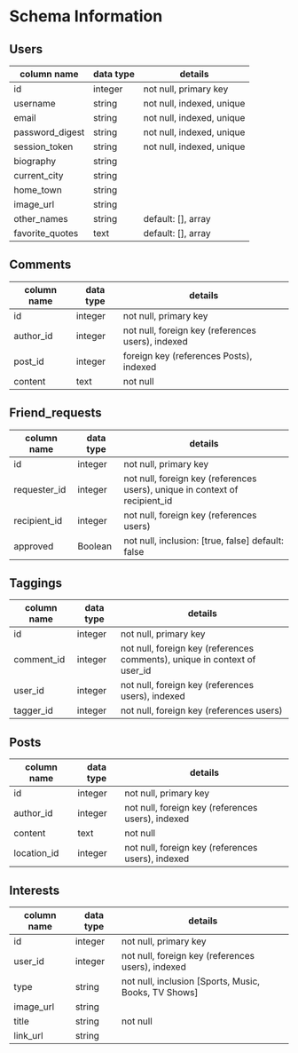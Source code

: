 # Schema Information

## Users
column name     | data type | details
----------------|-----------|-----------------------
id              | integer   | not null, primary key
username        | string    | not null, indexed, unique
email           | string    | not null, indexed, unique
password_digest | string    | not null, indexed, unique
session_token   | string    | not null, indexed, unique
biography       | string    |
current_city    | string    |
home_town       | string    |
image_url       | string    |
other_names     | string    | default: [], array
favorite_quotes | text      | default: [], array


## Comments
column name | data type | details
------------|-----------|-----------------------
id          | integer   | not null, primary key
author_id   | integer   | not null, foreign key (references users), indexed
post_id     | integer   | foreign key (references Posts), indexed
content     | text      | not null

## Friend_requests
column name | data type | details
------------|-----------|-----------------------
id          | integer   | not null, primary key
requester_id| integer   | not null, foreign key (references users), unique in context of recipient_id
recipient_id| integer   | not null, foreign key (references users)
approved    | Boolean   | not null, inclusion: [true, false] default: false

## Taggings
column name | data type | details
------------|-----------|-----------------------
id          | integer   | not null, primary key
comment_id  | integer   | not null, foreign key (references comments), unique in context of user_id
user_id     | integer   | not null, foreign key (references users), indexed
tagger_id   | integer   | not null, foreign key (references users)

## Posts
column name | data type | details
------------|-----------|-----------------------
id          | integer   | not null, primary key
author_id   | integer   | not null, foreign key (references users), indexed
content     | text      | not null
location_id | integer   | not null, foreign key (references users), indexed

## Interests
column name | data type | details
------------|-----------|-----------------------
id          | integer   | not null, primary key
user_id     | integer   | not null, foreign key (references users), indexed
type        | string    | not null, inclusion [Sports, Music, Books, TV Shows]
image_url   | string    |
title       | string    | not null
link_url    | string    |

